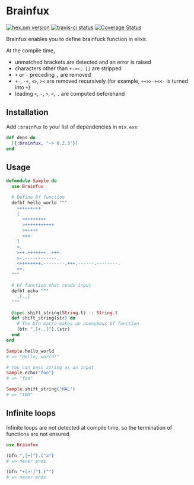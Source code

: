 # Brainfux

[![hex.pm version](https://img.shields.io/hexpm/v/brainfux.svg)](https://hex.pm/packages/brainfux)
[![travis-ci status](https://travis-ci.org/SekiT/brainfux.svg?branch=master)](https://travis-ci.org/SekiT/brainfux)
[![Coverage Status](https://coveralls.io/repos/github/SekiT/brainfux/badge.svg)](https://coveralls.io/github/SekiT/brainfux)

Brainfux enables you to define brainfuck function in elixir.

At the compile time,
* unmatched brackets are detected and an error is raised
* characters other than `+-><,.[]` are stripped
* `+` or `-` preceding `,` are removed
* `+-`, `-+`, `<>`, `><` are removed recursively
(for example, `++>>-+<<-` is turned into `+`)
* leading `+`, `-`, `>`, `<`, `.` are computed beforehand

## Installation

Add `:brainfux` to your list of dependencies in `mix.exs`:

```elixir
def deps do
  [{:brainfux, "~> 0.2.3"}]
end
```

## Usage

```elixir
defmodule Sample do
  use Brainfux

  # Define bf function
  defbf hello_world """
    +++++++++
    [
      >++++++++
      >+++++++++++
      >+++++
      <<<-
    ]
    >.
    >++.+++++++..+++.
    >-.------------.
    <++++++++.--------.+++.------.--------.
    >+.
  """

  # bf function that reads input
  defbf echo """
    ,[.,]
  """

  @spec shift_string(String.t) :: String.t
  def shift_string(str) do
    # The bfn macro makes an anonymous bf function
    (bfn ",[+.,]").(str)
  end
end

Sample.hello_world
# => "Hello, world!"

# You can pass string as an input
Sample.echo("foo")
# => "foo"

Sample.shift_string("HAL")
# => "IBM"
```

## Infinite loops

Infinite loops are not detected at compile time, so the termination of functions are not ensured.
```elixir
use Brainfux

(bfn ",[+]").("a")
# => never ends

(bfn "+[>-]").("")
# => never ends
```
